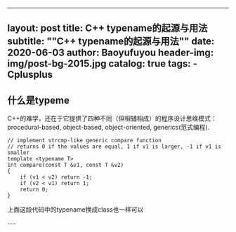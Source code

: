 
---
layout:     post
title:      C++ typename的起源与用法
subtitle:    "\"C++ typename的起源与用法\""
date:       2020-06-03
author:     Baoyufuyou
header-img: img/post-bg-2015.jpg
catalog: true
tags:
    - Cplusplus
---

## 什么是typeme
C++的难学，还在于它提供了四种不同（但相辅相成）的程序设计思维模式：procedural-based, object-based, object-oriented, generics(范式编程).
```
// implement strcmp-like generic compare function
// returns 0 if the values are equal, 1 if v1 is larger, -1 if v1 is smaller
template <typename T>
int compare(const T &v1, const T &v2)
{
    if (v1 < v2) return -1;
    if (v2 < v1) return 1;
    return 0;
}
```
上面这段代码中的typename换成class也一样可以

<p id = "build"></p>
---
